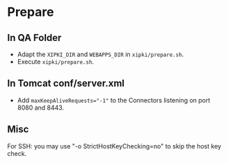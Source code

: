 # Prepare

## In QA Folder
- Adapt the `XIPKI_DIR` and `WEBAPPS_DIR` in `xipki/prepare.sh`.
- Execute `xipki/prepare.sh`.

## In Tomcat conf/server.xml
- Add `maxKeepAliveRequests="-1"` to the Connectors listening on port 8080 and 8443.

## Misc
  For SSH: you may use "-o StrictHostKeyChecking=no" to skip the host key check.

